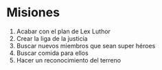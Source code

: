 # Misiones

1. Acabar con el plan de Lex Luthor
2. Crear la liga de la justicia
3. Buscar nuevos miembros que sean super héroes
4. Buscar comida para ellos
5. Hacer un reconocimiento del terreno

